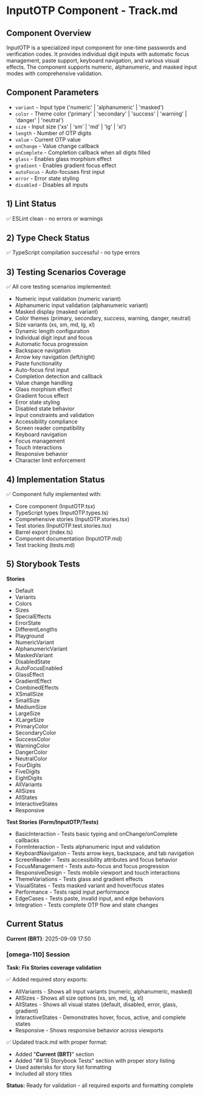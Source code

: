 # InputOTP Component - Track.md

## Component Overview

InputOTP is a specialized input component for one-time passwords and verification codes. It provides individual digit inputs with automatic focus management, paste support, keyboard navigation, and various visual effects. The component supports numeric, alphanumeric, and masked input modes with comprehensive validation.

## Component Parameters

- `variant` - Input type ('numeric' | 'alphanumeric' | 'masked')
- `color` - Theme color ('primary' | 'secondary' | 'success' | 'warning' | 'danger' | 'neutral')
- `size` - Input size ('xs' | 'sm' | 'md' | 'lg' | 'xl')
- `length` - Number of OTP digits
- `value` - Current OTP value
- `onChange` - Value change callback
- `onComplete` - Completion callback when all digits filled
- `glass` - Enables glass morphism effect
- `gradient` - Enables gradient focus effect
- `autoFocus` - Auto-focuses first input
- `error` - Error state styling
- `disabled` - Disables all inputs

## 1) Lint Status

✅ ESLint clean - no errors or warnings

## 2) Type Check Status

✅ TypeScript compilation successful - no type errors

## 3) Testing Scenarios Coverage

✅ All core testing scenarios implemented:
- Numeric input validation (numeric variant)
- Alphanumeric input validation (alphanumeric variant)
- Masked display (masked variant)
- Color themes (primary, secondary, success, warning, danger, neutral)
- Size variants (xs, sm, md, lg, xl)
- Dynamic length configuration
- Individual digit input and focus
- Automatic focus progression
- Backspace navigation
- Arrow key navigation (left/right)
- Paste functionality
- Auto-focus first input
- Completion detection and callback
- Value change handling
- Glass morphism effect
- Gradient focus effect
- Error state styling
- Disabled state behavior
- Input constraints and validation
- Accessibility compliance
- Screen reader compatibility
- Keyboard navigation
- Focus management
- Touch interactions
- Responsive behavior
- Character limit enforcement

## 4) Implementation Status

✅ Component fully implemented with:
- Core component (InputOTP.tsx)
- TypeScript types (InputOTP.types.ts)
- Comprehensive stories (InputOTP.stories.tsx)
- Test stories (InputOTP.test.stories.tsx)
- Barrel export (index.ts)
- Component documentation (InputOTP.md)
- Test tracking (tests.md)

## 5) Storybook Tests

**Stories**
* Default
* Variants
* Colors
* Sizes
* SpecialEffects
* ErrorState
* DifferentLengths
* Playground
* NumericVariant
* AlphanumericVariant
* MaskedVariant
* DisabledState
* AutoFocusEnabled
* GlassEffect
* GradientEffect
* CombinedEffects
* XSmallSize
* SmallSize
* MediumSize
* LargeSize
* XLargeSize
* PrimaryColor
* SecondaryColor
* SuccessColor
* WarningColor
* DangerColor
* NeutralColor
* FourDigits
* FiveDigits
* EightDigits
* AllVariants
* AllSizes
* AllStates
* InteractiveStates
* Responsive

**Test Stories (Form/InputOTP/Tests)**
* BasicInteraction - Tests basic typing and onChange/onComplete callbacks
* FormInteraction - Tests alphanumeric input and validation
* KeyboardNavigation - Tests arrow keys, backspace, and tab navigation
* ScreenReader - Tests accessibility attributes and focus behavior
* FocusManagement - Tests auto-focus and focus progression
* ResponsiveDesign - Tests mobile viewport and touch interactions
* ThemeVariations - Tests glass and gradient effects
* VisualStates - Tests masked variant and hover/focus states
* Performance - Tests rapid input performance
* EdgeCases - Tests paste, invalid input, and edge behaviors
* Integration - Tests complete OTP flow and state changes

## Current Status

**Current (BRT)**: 2025-09-09 17:50

### [omega-110] Session

**Task: Fix Stories coverage validation**

✅ Added required story exports:
- AllVariants - Shows all input variants (numeric, alphanumeric, masked)
- AllSizes - Shows all size options (xs, sm, md, lg, xl)
- AllStates - Shows all visual states (default, disabled, error, glass, gradient)
- InteractiveStates - Demonstrates hover, focus, active, and complete states
- Responsive - Shows responsive behavior across viewports

✅ Updated track.md with proper format:
- Added "**Current (BRT)**" section
- Added "## 5) Storybook Tests" section with proper story listing
- Used asterisks for story list formatting
- Included all story titles

**Status:** Ready for validation - all required exports and formatting complete